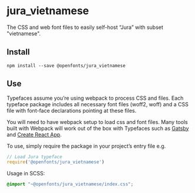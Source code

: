 
# jura_vietnamese

The CSS and web font files to easily self-host “Jura” with subset "vietnamese".

## Install

`npm install --save @openfonts/jura_vietnamese`

## Use

Typefaces assume you’re using webpack to process CSS and files. Each typeface
package includes all necessary font files (woff2, woff) and a CSS file with
font-face declarations pointing at these files.

You will need to have webpack setup to load css and font files. Many tools built
with Webpack will work out of the box with Typefaces such as [Gatsby](https://github.com/gatsbyjs/gatsby)
and [Create React App](https://github.com/facebookincubator/create-react-app).

To use, simply require the package in your project’s entry file e.g.

```javascript
// Load Jura typeface
require('@openfonts/jura_vietnamese')
```

Usage in SCSS:
```scss
@import "~@openfonts/jura_vietnamese/index.css";
```
